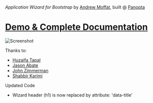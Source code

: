 *Application Wizard for Bootstrap* by [Andrew Moffat](https://github.com/amoffat), built @ [Panopta](http://www.panopta.com/)

# [Demo & Complete Documentation](http://www.panopta.com/2013/02/06/bootstrap-application-wizard/)

![Screenshot](http://i.imgur.com/e9B2Z.png)

Thanks to:

* [Huzaifa Tapal](https://twitter.com/htapal)
* [Jason Abate](https://github.com/jasonabate)
* [John Zimmerman](https://github.com/johnzimmerman)
* [Shabbir Karimi](https://github.com/shabbirkarimi)


Updated Code
- Wizard header (h1) is now replaced by attribute: 'data-title'
